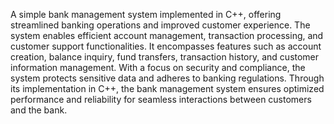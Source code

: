 A simple bank management system implemented in C++, 
offering streamlined banking operations and improved customer experience.
 The system enables efficient account management, transaction processing, 
 and customer support functionalities. It encompasses features such as account 
 creation, balance inquiry, fund transfers, transaction history, and customer 
 information management. With a focus on security and compliance, 
 the system protects sensitive data and adheres to banking regulations. 
 Through its implementation in C++, 
 the bank management system ensures optimized performance and 
 reliability for seamless interactions between customers and the bank.